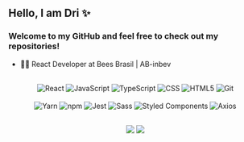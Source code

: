 ## Hello, I am Dri ✨


<h3 align= "left"> 
  Welcome to my GitHub and feel free to check out my repositories!
</h3>

- 👩‍💻 React Developer at Bees Brasil | AB-inbev

##
 

 <div align="center">
   <img align="center" alt="React" src="https://img.shields.io/badge/React-23272F?style=for-the-badge&logo=react&logoColor=61DAFB"/>      
   <img align="center" alt="JavaScript" src="https://img.shields.io/badge/JavaScript-F7DF1E?style=for-the-badge&logo=javascript&logoColor=black"/>
   <img align="center" alt="TypeScript" src="https://img.shields.io/badge/TypeScript-3178C6?style=for-the-badge&logo=typescript&logoColor=white" />          
   <img align="center" alt="CSS" src="https://img.shields.io/badge/css-1572B6?style=for-the-badge&logo=css3&logoColor=white"/>   
   <img align="center" alt="HTML5" src="https://img.shields.io/badge/html5-E34F26?style=for-the-badge&logo=html5&logoColor=white"/>     
   <img align="center" alt="Git" src="https://img.shields.io/badge/git-23272F?style=for-the-badge&logo=git"/>
 </div>
   <br>
 <div align="center">
    <img align="center" alt="Yarn" src="https://img.shields.io/badge/yarn-23272F?style=for-the-badge&logo=yarn" />
    <img align="center" alt="npm" src="https://img.shields.io/badge/npm-CB3837?style=for-the-badge&logo=npm&logoColor=white" />     
    <img align="center" alt="Jest" src="https://img.shields.io/badge/jest-C21325?style=for-the-badge&logo=jest&logoColor=white" />
    <img align="center" alt="Sass" src="https://img.shields.io/badge/sass-CC6699?style=for-the-badge&logo=sass&logoColor=white" />
    <img align="center" alt="Styled Components" src="https://img.shields.io/badge/Styled%20Components-DB7093?style=for-the-badge&logo=styledcomponents&logoColor=white" />
   <img align="center" alt="Axios" src="https://img.shields.io/badge/axios-5A29E4?style=for-the-badge&logo=axios" />
 </div>

   
 ##


 <h4 align="center">
  <a href = "mailto:eng.drifaro@gmail.com"><img src="https://img.shields.io/badge/-Gmail-%23333?style=for-the-badge&logo=gmail&logoColor=white" target="_blank"></a>
  <a href="https://www.linkedin.com/in/drislainefaro/" target="_blank"><img src="https://img.shields.io/badge/-LinkedIn-%230077B5?style=for-the-badge&logo=linkedin&logoColor=white" target="_blank"></a>
</div>
